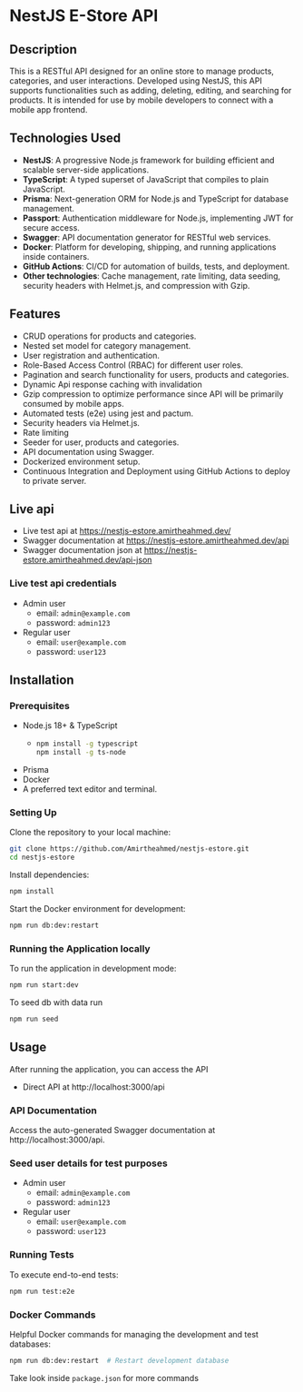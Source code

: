 # NestJS E-Store API

## Description

This is a RESTful API designed for an online store to manage products, categories, and user interactions. Developed using NestJS, this API supports functionalities such as adding, deleting, editing, and searching for products. It is intended for use by mobile developers to connect with a mobile app frontend.

## Technologies Used

- **NestJS**: A progressive Node.js framework for building efficient and scalable server-side applications.
- **TypeScript**: A typed superset of JavaScript that compiles to plain JavaScript.
- **Prisma**: Next-generation ORM for Node.js and TypeScript for database management.
- **Passport**: Authentication middleware for Node.js, implementing JWT for secure access.
- **Swagger**: API documentation generator for RESTful web services.
- **Docker**: Platform for developing, shipping, and running applications inside containers.
- **GitHub Actions**: CI/CD for automation of builds, tests, and deployment.
- **Other technologies**: Cache management, rate limiting, data seeding, security headers with Helmet.js, and compression with Gzip.

## Features

- CRUD operations for products and categories.
- Nested set model for category management.
- User registration and authentication.
- Role-Based Access Control (RBAC) for different user roles.
- Pagination and search functionality for users, products and categories.
- Dynamic Api response caching with invalidation
- Gzip compression to optimize performance since API will be primarily consumed by mobile apps.
- Automated tests (e2e) using jest and pactum.
- Security headers via Helmet.js.
- Rate limiting
- Seeder for user, products and categories.
- API documentation using Swagger.
- Dockerized environment setup.
- Continuous Integration and Deployment using GitHub Actions to deploy to private server.

## Live api

- Live test api at https://nestjs-estore.amirtheahmed.dev/
- Swagger documentation at https://nestjs-estore.amirtheahmed.dev/api
- Swagger documentation json at https://nestjs-estore.amirtheahmed.dev/api-json

### Live test api credentials
- Admin user
  - email: `admin@example.com`
  - password: `admin123`
- Regular user
  - email: `user@example.com`
  - password: `user123`

## Installation

### Prerequisites

- Node.js 18+ & TypeScript
  - ```bash
    npm install -g typescript
    npm install -g ts-node
    ```
- Prisma
- Docker
- A preferred text editor and terminal.

### Setting Up

Clone the repository to your local machine:

```bash
git clone https://github.com/Amirtheahmed/nestjs-estore.git
cd nestjs-estore
```

Install dependencies:

```bash
npm install
```

Start the Docker environment for development:

```bash
npm run db:dev:restart
```

### Running the Application locally

To run the application in development mode:

```bash
npm run start:dev
```

To seed db with data run

```bash
npm run seed
```

## Usage

After running the application, you can access the API 

- Direct API at http://localhost:3000/api

### API Documentation

Access the auto-generated Swagger documentation at http://localhost:3000/api.

### Seed user details for test purposes

- Admin user
  - email: `admin@example.com`
  - password: `admin123`
- Regular user
    - email: `user@example.com`
    - password: `user123`

### Running Tests

To execute end-to-end tests:

```bash
npm run test:e2e
```

### Docker Commands

Helpful Docker commands for managing the development and test databases:

```bash
npm run db:dev:restart  # Restart development database
```

Take look inside `package.json` for more commands
